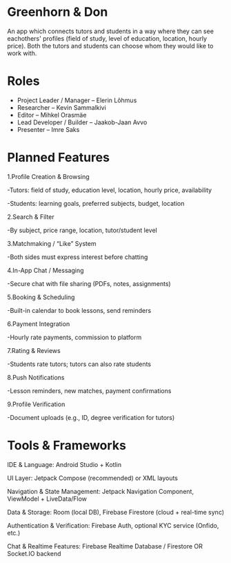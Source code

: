 # Greenhorn & Don

An app which connects tutors and students in a way where they can see eachothers' profiles (field of study, level of education, location, hourly price). Both the tutors and students can choose whom they would like to work with.

# Roles

* Project Leader / Manager – Elerin Lõhmus
* Researcher – Kevin Sammalkivi
* Editor – Mihkel Orasmäe
* Lead Developer / Builder – Jaakob-Jaan Avvo
* Presenter – Imre Saks

# Planned Features

1.Profile Creation & Browsing

  -Tutors: field of study, education level, location, hourly price, availability

  -Students: learning goals, preferred subjects, budget, location

2.Search & Filter

  -By subject, price range, location, tutor/student level

3.Matchmaking / “Like” System

  -Both sides must express interest before chatting

4.In-App Chat / Messaging

  -Secure chat with file sharing (PDFs, notes, assignments)

5.Booking & Scheduling

  -Built-in calendar to book lessons, send reminders

6.Payment Integration

  -Hourly rate payments, commission to platform

7.Rating & Reviews

  -Students rate tutors; tutors can also rate students

8.Push Notifications

  -Lesson reminders, new matches, payment confirmations

9.Profile Verification

  -Document uploads (e.g., ID, degree verification for tutors)


# Tools & Frameworks

IDE & Language: Android Studio + Kotlin

UI Layer: Jetpack Compose (recommended) or XML layouts

Navigation & State Management: Jetpack Navigation Component, ViewModel + LiveData/Flow

Data & Storage: Room (local DB), Firebase Firestore (cloud + real-time sync)

Authentication & Verification: Firebase Auth, optional KYC service (Onfido, etc.)

Chat & Realtime Features: Firebase Realtime Database / Firestore OR Socket.IO backend
